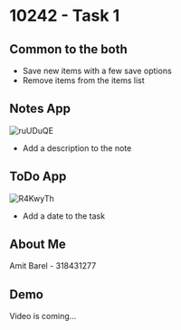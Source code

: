 # 10242 - Task 1

## Common to the both
- Save new items with a few save options 
- Remove items from the items list

## Notes App
![ruUDuQE](https://github.com/amitbarel/24B-10242-HW1/assets/81353791/d16068f5-90da-4e4e-aead-1507ee57813f)
- Add a description to the note

## ToDo App
![R4KwyTh](https://github.com/amitbarel/24B-10242-HW1/assets/81353791/428ea8c6-778d-4d6a-9a74-6ef57a04ba0a)
- Add a date to the task

## About Me
Amit Barel - 318431277

## Demo
Video is coming...
